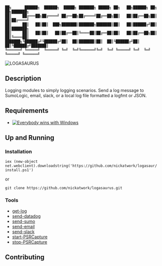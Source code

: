 

    ██╗      ██████╗  ██████╗  █████╗ ███████╗ █████╗ ██╗   ██╗██████╗ ██╗   ██╗███████╗
    ██║     ██╔═══██╗██╔════╝ ██╔══██╗██╔════╝██╔══██╗██║   ██║██╔══██╗██║   ██║██╔════╝
    ██║     ██║   ██║██║  ███╗███████║███████╗███████║██║   ██║██████╔╝██║   ██║███████╗
    ██║     ██║   ██║██║   ██║██╔══██║╚════██║██╔══██║██║   ██║██╔══██╗██║   ██║╚════██║
    ███████╗╚██████╔╝╚██████╔╝██║  ██║███████║██║  ██║╚██████╔╝██║  ██║╚██████╔╝███████║
    ╚══════╝ ╚═════╝  ╚═════╝ ╚═╝  ╚═╝╚══════╝╚═╝  ╚═╝ ╚═════╝ ╚═╝  ╚═╝ ╚═════╝ ╚══════╝


![LOGASAURUS](./logasaurus.gif)

## Description

Logging modules to simply logging scenarios. Send a log message to SumoLogic, email, slack, or a local log file formatted a logfmt or JSON.

## Requirements


+ [![Everybody wins with Windows](https://img.shields.io/badge/Powershell_Core-6.2-blue.svg)](https://github.com/powershell/)


## Up and Running

### Installation

`iex (new-object net.webclient).downloadstring('https://github.com/nickatwork/logasaur/install.ps1')`

or

`git clone https://github.com/nickatwork/logasaurus.git`

### Tools

* [get-log](./Docs/get-log.md)
* [send-datadog](./Docs/send-datadog.md)
* [send-sumo](./Docs/send-sumo.md)
* [send-email](./Docs/send-email.md)
* [send-slack](./Docs/send-slack.md)
* [start-PSRCapture](./Docs/start-PSRCapture)
* [stop-PSRCapture](./Docs/stop-PSRCapture)

## Contributing

